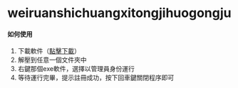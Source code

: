 # weiruanshichuangxitongjihuogongju
#### 如何使用

1. 下載軟件（[點擊下載](https://github.com/cxwithyxy/weiruanshichuangxitongjihuogongju/releases/download/1.0/win10.zip)）
2. 解壓到任意一個文件夾中
3. 右鍵那個exe軟件，選擇以管理員身份運行
4. 等待運行完畢，提示註冊成功，按下回車鍵關閉程序即可

